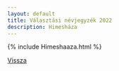 ```yaml
---
layout: default
title: Választási névjegyzék 2022
description: Himesháza
---
```


{% include Himeshaaza.html %}

[Vissza](./)